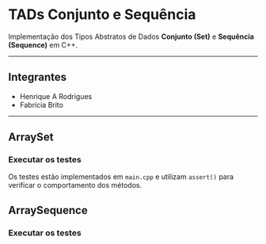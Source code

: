 # TADs Conjunto e Sequência

Implementação dos Tipos Abstratos de Dados **Conjunto (Set)** e **Sequência (Sequence)** em C++.

---

##  Integrantes
- Henrique A Rodrigues
- Fabrícia Brito

---

## ArraySet

### Executar os testes
Os testes estão implementados em `main.cpp` e utilizam `assert()` para verificar o comportamento dos métodos.

## ArraySequence

### Executar os testes
